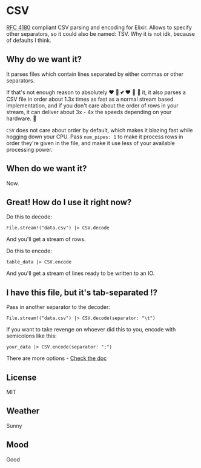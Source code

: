 # CSV
[RFC 4180](http://tools.ietf.org/html/rfc4180) compliant CSV parsing and encoding for Elixir. Allows to specify other separators, so it could also be named: TSV. Why it is not idk, because of defaults I think.

## Why do we want it?

It parses files which contain lines separated by either commas or other separators.

If that's not enough reason to absolutely :heart: :green_heart: :two_hearts: :heart: :revolving_hearts: :sparkling_heart: it, it also parses a CSV file in order about 1.3x times as fast as a normal stream based implementation, and if you don't care about the order of rows in your stream, it can deliver about 3x - 4x the speeds depending on your hardware. :rocket:

`CSV` does not care about order by default, which makes it blazing fast while hogging down your CPU. Pass `num_pipes: 1` to make it process rows in order they're given in the file, and make it use less of your available processing power.

## When do we want it?

Now.

## Great! How do I use it right now?

Do this to decode:

	File.stream!("data.csv") |> CSV.decode

And you'll get a stream of rows.

Do this to encode:

	table_data |> CSV.encode

And you'll get a stream of lines ready to be written to an IO.

## I have this file, but it's tab-separated :interrobang:

Pass in another separator to the decoder:

	File.stream!("data.csv") |> CSV.decode(separator: "\t")

If you want to take revenge on whoever did this to you, encode with semicolons like this:

	your_data |> CSV.encode(separator: ";")

There are more options - [Check the doc](http://hexdoc.pm)

## License

MIT

## Weather

Sunny

## Mood

Good
